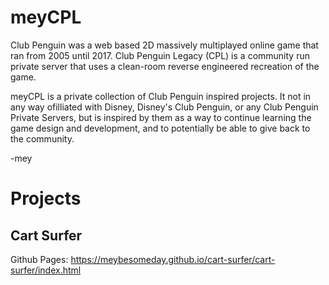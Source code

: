 # meyCPL

Club Penguin was a web based 2D massively multiplayed online game that ran from 2005 until 2017. Club Penguin Legacy (CPL) is a community run private server that uses a clean-room reverse engineered recreation of the game.

meyCPL is a private collection of Club Penguin inspired projects. It not in any way ofilliated with Disney, Disney's Club Penguin, or any Club Penguin Private Servers, but is inspired by them as a way to continue learning the game design and development, and to potentially be able to give back to the community.

-mey

# Projects

Cart Surfer
-----------------
Github Pages:
https://meybesomeday.github.io/cart-surfer/cart-surfer/index.html

